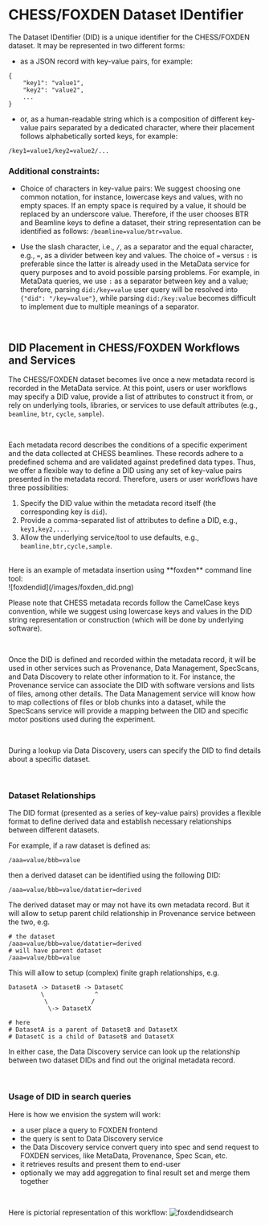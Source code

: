 # CHESS/FOXDEN Dataset IDentifier
The Dataset IDentifier (DID) is a unique identifier for the CHESS/FOXDEN
dataset. It may be represented in two different forms:

- as a JSON record with key-value pairs, for example:
```
{
    "key1": "value1",
    "key2": "value2",
    ...
}
```


- or, as a human-readable string which is a composition of different key-value
  pairs separated by a dedicated character, where their placement follows
  alphabetically sorted keys, for example:
```
/key1=value1/key2=value2/...
```

### Additional constraints:
- Choice of characters in key-value pairs: We suggest choosing one common
  notation, for instance, lowercase keys and values, with no empty spaces. If
  an empty space is required by a value, it should be replaced by an underscore
  value. Therefore, if the user chooses BTR and Beamline keys to define a
  dataset, their string representation can be identified as follows:
  `/beamline=value/btr=value`.

- Use the slash character, i.e., `/`, as a separator and the equal character,
  e.g., `=`, as a divider between key and values. The choice of `=` versus `:`
  is preferable since the latter is already used in the MetaData service for
  query purposes and to avoid possible parsing problems. For example, in
  MetaData queries, we use `:` as a separator between key and a value;
  therefore, parsing `did:/key=value` user query will be resolved into `{"did":
  "/key=value"}`, while parsing `did:/key:value` becomes difficult to implement
  due to multiple meanings of a separator.

<br/>

## DID Placement in CHESS/FOXDEN Workflows and Services

The CHESS/FOXDEN dataset becomes live once a new metadata record is recorded in
the MetaData service. At this point, users or user workflows may specify a DID
value, provide a list of attributes to construct it from, or rely on underlying
tools, libraries, or services to use default attributes (e.g., `beamline`,
`btr`, `cycle`, `sample`).

<br/>

Each metadata record describes the conditions of a specific experiment and the
data collected at CHESS beamlines. These records adhere to a predefined schema
and are validated against predefined data types. Thus, we offer a flexible way
to define a DID using any set of key-value pairs presented in the metadata
record. Therefore, users or user workflows have three possibilities:

1. Specify the DID value within the metadata record itself (the corresponding key is `did`).
2. Provide a comma-separated list of attributes to define a DID, e.g., `key1,key2,...`.
3. Allow the underlying service/tool to use defaults, e.g., `beamline,btr,cycle,sample`.

<br/>
Here is an example of metadata insertion using **foxden** command line tool:
<br/>
![foxdendid](/images/foxden_did.png)

<br/>

Please note that CHESS metadata records follow the CamelCase keys convention,
while we suggest using lowercase keys and values in the DID string
representation or construction (which will be done by underlying software).

<br/>

Once the DID is defined and recorded within the metadata record, it will be
used in other services such as Provenance, Data Management, SpecScans, and Data
Discovery to relate other information to it. For instance, the Provenance
service can associate the DID with software versions and lists of files, among
other details. The Data Management service will know how to map collections of
files or blob chunks into a dataset, while the SpecScans service will provide a
mapping between the DID and specific motor positions used during the
experiment.

<br/>

During a lookup via Data Discovery, users can specify the DID to find details
about a specific dataset.

<br/>

### Dataset Relationships

The DID format (presented as a series of key-value pairs) provides a flexible
format to define derived data and establish necessary relationships between
different datasets.

For example, if a raw dataset is defined as:

```
/aaa=value/bbb=value
```
then a derived dataset can be identified using the following DID:

```
/aaa=value/bbb=value/datatier=derived
```

The derived dataset may or may not have its own metadata record. But it will
allow to setup parent child relationship in Provenance service between the two,
e.g.

```
# the dataset
/aaa=value/bbb=value/datatier=derived
# will have parent dataset
/aaa=value/bbb=value
```

This will allow to setup (complex) finite graph relationships, e.g.
```
DatasetA -> DatasetB -> DatasetC
         \              ^
          \            /
           \-> DatasetX

# here
# DatasetA is a parent of DatasetB and DatasetX
# DatasetC is a child of DatasetB and DatasetX
```


In either case, the Data Discovery service can look up the relationship between
two dataset DIDs and find out the original metadata record.

<br/>

### Usage of DID in search queries
Here is how we envision the system will work:
- a user place a query to FOXDEN frontend
- the query is sent to Data Discovery service
- the Data Discovery service convert query into spec and send request to FOXDEN
  services, like MetaData, Provenance, Spec Scan, etc.
- it retrieves results and present them to end-user
- optionally we may add aggregation to final result set and merge them together

<br/>

Here is pictorial representation of this workflow:
![foxdendidsearch](/images/foxden_did_search.png)
